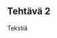 
<html>
  <head>
    <link rel="stylesheet" type="text/css" href="styles.css">
    <title>Viikko 2</title>
</head>
  <body>
<h2>Tehtävä 2</h2>
<p>Tekstiä</p>
  </body>
</html>

